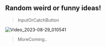 ## Random weird or funny ideas!


> InputOrCatchButton
> 
![Video_2023-08-29_010541](https://github.com/solimanhossain/OnlyForFun/assets/58604579/143d53bd-f67e-4add-a51d-43a01c0c48b0)


> MoreComing..
> 
